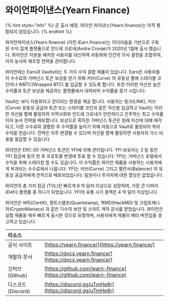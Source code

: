 # 와이언파이낸스\(Yearn Finance\)

{% hint style="info" %}
곧 출시 예정. 와이언 파이낸스\(Yearn.finance\)는 아직 통합되지 않았습니다.
{% endhint %}

와이언파이낸스\(Yearn.finance\) \(이전 iEarn.finance\)는 이더리움을 기반으로 구축 된 수익 집계 플랫폼으로 안드레 크로네\(Andre Cronje\)가 2020년 1월에 출시 했습니다. 와이언은 자본을 예치한 사용자를 대신하여 자동화와 인간의 의사 결정을 조합하여, 이자 농사와 재조정 전략을 관리합니다.

와이언에는 Earn과 Vaults라는 두 가지 수익 결합 제품이 있습니다. Earn은 사용자들이 수수료와 거버넌스 토큰 보상을 얻기 위해 커브\(Curve\) 의 유동성 풀에 스테이블 코인이나 WBTC\(Wrapped BTC\) 를 입금할 수 있도록 합니다. 또한 이러한 자산은 높은 수익률과 토큰 보상을 제공하는 플랫폼에서 대여되어 수익률을 증가 시킵니다.

Vault는 보다 자동화되고 관리되는 환경을 제공 합니다. 사용자는 링크\(LINK\), 커브\(Curve\) 유동성 공급자 토큰 또는 스테이블 코인과 같은 자산을 입금하고 Vault는 이러한 자산을 함께 풀링하여 지역사회와 안드레 크로네가 안전하다고 간주하는 최고 수익률 이자 농사 전략을 배포합니다. 보상으로 획득한 거버넌스 토큰은 원래 자산에 대해 매각되고, 다른 수수료와 결합된 후 수익률을 높이기 위해 자동으로 Vault로 롤링되어 복리 수익을 얻습니다. 전략은 자주 변경될 수 있으며 자산을 함께 풀링하면 사용자의 가스 비용을 절감할 수 있습니다.

와이언은 ERC-20 거버넌스 토큰인 YFI에 의해 관리됩니다. YFI 보유자는 3 일 동안 YFI 잠금에 동의 한 후 프로토콜 변경에 투표 할 수 있습니다. YFI는 거버넌스 포털에서 수익을 위해 스테이킹 할 수도 있습니다. 이 수익률은 와이언 제품을 사용하는 사용자에게 부과되는 수수료에서 나옵니다. YFI는 커브\(Curve\) 그리고 밸런서\(Balancer\) 의 유동성 공급자에게 전적으로 배포되었습니다. 팀원이나 투자자에 대한 할당은 없었습니다.

와이언의 총 가치 잠금 \(TVL\)은 빠르게 8 억 달러 이상으로 성장하여, 가장 큰 디파이\(DeFi\) 플랫폼 중 하나가 되었습니다. YFI의 유통 시가 총액은 4 억 달러 이상입니다.

와이언은 써틱\(CertiK\), 퀀트스탬프\(Quantstamp\), 핵MD\(HackMD\) 및 크립토매니악\(CryptoManiacs\) 과 같은 다수의 보안 및 스마트 계약 감사를 받았습니다. 와이언은 실험 제품을 매우 빠르게 출시한 것으로 유명하며, 사용자에게 제품이 베타 버전임을 경고하고 있습니다.

| 리소스 |  |
| :--- | :--- |
| 공식 사이트 | [https://yearn.finance/](https://yearn.finance/) |
| 개발자 문서 | [https://docs.yearn.finance/](https://docs.yearn.finance/) |
| 깃허브\(Github\) | [https://github.com/iearn-finance](https://github.com/iearn-finance) |
| 디스코드\(Discord\) | [https://discord.gg/uTmHe8r](https://discord.gg/uTmHe8r) |

